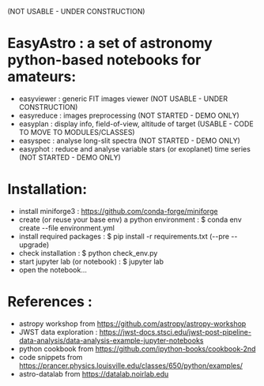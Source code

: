 (NOT USABLE - UNDER CONSTRUCTION)

# EasyAstro : a set of astronomy python-based notebooks for amateurs:
- easyviewer : generic FIT images viewer (NOT USABLE - UNDER CONSTRUCTION)
- easyreduce : images preprocessing (NOT STARTED - DEMO ONLY)
- easyplan : display info, field-of-view, altitude of target (USABLE - CODE TO MOVE TO MODULES/CLASSES)
- easyspec : analyse long-slit spectra (NOT STARTED - DEMO ONLY)
- easyphot : reduce and analyse variable stars (or exoplanet) time series (NOT STARTED - DEMO ONLY)

# Installation:
- install miniforge3 : https://github.com/conda-forge/miniforge 
- create (or reuse your base env) a python environment : $ conda env create --file environment.yml
- install required packages :  $ pip install -r requirements.txt (--pre --upgrade)
- check installation : $ python check_env.py
- start jupyter lab (or notebook) : $ jupyter lab
- open the notebook...
  
# References : 
- astropy workshop from https://github.com/astropy/astropy-workshop
- JWST data exploration : https://jwst-docs.stsci.edu/jwst-post-pipeline-data-analysis/data-analysis-example-jupyter-notebooks
- python cookbook from https://github.com/ipython-books/cookbook-2nd
- code snippets from https://prancer.physics.louisville.edu/classes/650/python/examples/
- astro-datalab from https://datalab.noirlab.edu
